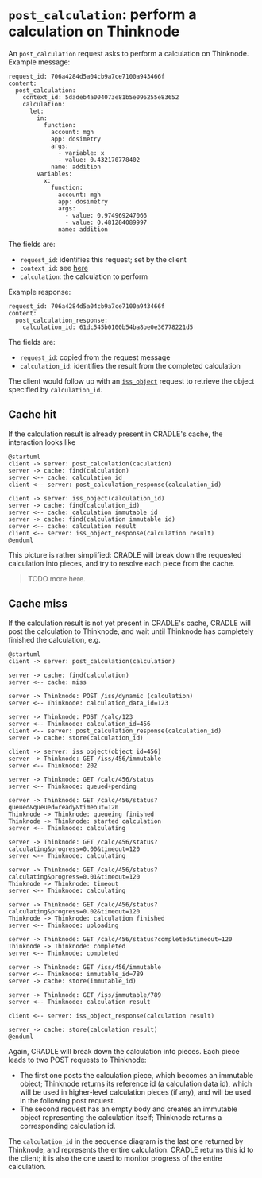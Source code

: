 # `post_calculation`: perform a calculation on Thinknode
An `post_calculation` request asks to perform a calculation on Thinknode. Example message:

```
request_id: 706a4284d5a04cb9a7ce7100a943466f
content:
  post_calculation:
    context_id: 5dadeb4a004073e81b5e096255e83652
    calculation:
      let:
        in:
          function:
            account: mgh
            app: dosimetry
            args:
              - variable: x
              - value: 0.432170778402
            name: addition
        variables:
          x:
            function:
              account: mgh
              app: dosimetry
              args:
                - value: 0.974969247066
                - value: 0.481284089997
              name: addition
```

The fields are:

* `request_id`: identifies this request; set by the client
* `context_id`: see [here](thinknode_data.md)
* `calculation`: the calculation to perform

Example response:

```
request_id: 706a4284d5a04cb9a7ce7100a943466f
content:
  post_calculation_response:
    calculation_id: 61dc545b0100b54ba8be0e36778221d5
```

The fields are:

* `request_id`: copied from the request message
* `calculation_id`: identifies the result from the completed calculation

The client would follow up with an [`iss_object`](msg_iss_object.md) request to
retrieve the object specified by `calculation_id`.

## Cache hit
If the calculation result is already present in CRADLE's cache, the interaction looks like

```plantuml
@startuml
client -> server: post_calculation(caculation)
server -> cache: find(calculation)
server <-- cache: calculation_id
client <-- server: post_calculation_response(calculation_id)

client -> server: iss_object(calculation_id)
server -> cache: find(calculation_id)
server <-- cache: calculation immutable id
server -> cache: find(calculation immutable id)
server <-- cache: calculation result
client <-- server: iss_object_response(calculation result)
@enduml
```

This picture is rather simplified: CRADLE will break down the requested calculation into pieces,
and try to resolve each piece from the cache.

> TODO more here.


## Cache miss
If the calculation result is not yet present in CRADLE's cache, CRADLE will post the
calculation to Thinknode, and wait until Thinknode has completely finished the calculation,
e.g.

```plantuml
@startuml
client -> server: post_calculation(calculation)

server -> cache: find(calculation)
server <-- cache: miss

server -> Thinknode: POST /iss/dynamic (calculation)
server <-- Thinknode: calculation_data_id=123

server -> Thinknode: POST /calc/123
server <-- Thinknode: calculation_id=456
client <-- server: post_calculation_response(calculation_id)
server -> cache: store(calculation_id)

client -> server: iss_object(object_id=456)
server -> Thinknode: GET /iss/456/immutable
server <-- Thinknode: 202

server -> Thinknode: GET /calc/456/status
server <-- Thinknode: queued+pending

server -> Thinknode: GET /calc/456/status?queued&queued=ready&timeout=120
Thinknode -> Thinknode: queueing finished
Thinknode -> Thinknode: started calculation
server <-- Thinknode: calculating

server -> Thinknode: GET /calc/456/status?calculating&progress=0.00&timeout=120
server <-- Thinknode: calculating

server -> Thinknode: GET /calc/456/status?calculating&progress=0.01&timeout=120
Thinknode -> Thinknode: timeout
server <-- Thinknode: calculating

server -> Thinknode: GET /calc/456/status?calculating&progress=0.02&timeout=120
Thinknode -> Thinknode: calculation finished
server <-- Thinknode: uploading

server -> Thinknode: GET /calc/456/status?completed&timeout=120
Thinknode -> Thinknode: completed
server <-- Thinknode: completed

server -> Thinknode: GET /iss/456/immutable
server <-- Thinknode: immutable_id=789
server -> cache: store(immutable_id)

server -> Thinknode: GET /iss/immutable/789
server <-- Thinknode: calculation result

client <-- server: iss_object_response(calculation result)

server -> cache: store(calculation result)
@enduml
```

Again, CRADLE will break down the calculation into pieces. Each piece leads to two
POST requests to Thinknode:

* The first one posts the calculation piece, which becomes an immutable object;
  Thinknode returns its reference id (a calculation data id), which will be used in higher-level
  calculation pieces (if any), and will be used in the following post request.
* The second request has an empty body and creates an immutable object representing
  the calculation itself; Thinknode returns a corresponding calculation id.

The `calculation_id` in the sequence diagram is the last one returned by Thinknode, and
represents the entire calculation. CRADLE returns this id to the client; it is also the one
used to monitor progress of the entire calculation.

